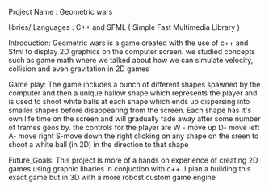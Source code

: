 Project Name : Geometric wars

libries/ Languages : C++ and SFML ( Simple Fast Multimedia Library )

Introduction: Geometric wars is a game created with the use of c++ and Sfml to display 2D graphics on the computer screen. we studied concepts such as game math where we 
talked about how we can simulate velocity, collision and even gravitation in 2D games 

Game play: The game includes a bunch of different shapes spawned by the computer and then a unique hallow shape which represents the player and is used to shoot white balls 
at each shape which ends up dispersing into smaller shapes before disappearing from the screen. Each shape has it's own life time on the screen and will gradually fade away
after some number of frames geos by. the controls for the player are W - move up D- move left  A- move right S-move down the right clicking on any shape on the sreen to shoot 
a white ball (in 2D) in the direction to that shape 

Future_Goals: This project is more of a hands on experience of creating 2D games using graphic libaries in conjuction with c++. I plan a building this exact game 
but in 3D with a more  robost  custom  game engine 
